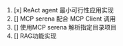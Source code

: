 1. [x] ReAct agent 最小可行性应用实现
2. [] MCP serena 配合 MCP Client 调用
3. [] 使用MCP serena 解析指定目录项目
4. [] RAG功能实现